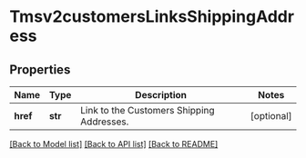# Tmsv2customersLinksShippingAddress

## Properties
Name | Type | Description | Notes
------------ | ------------- | ------------- | -------------
**href** | **str** | Link to the Customers Shipping Addresses.  | [optional] 

[[Back to Model list]](../README.md#documentation-for-models) [[Back to API list]](../README.md#documentation-for-api-endpoints) [[Back to README]](../README.md)



